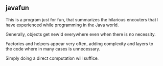 ## javafun

This is a program just for fun, that summarizes the hilarious encouters that I have experienced while programming in the Java world.

Generally, objects get new'd everywhere even when there is no necessity.

Factories and helpers appear very often, adding complexity and layers to the code where in many cases is unnecessary.

Simply doing a direct computation will suffice.

